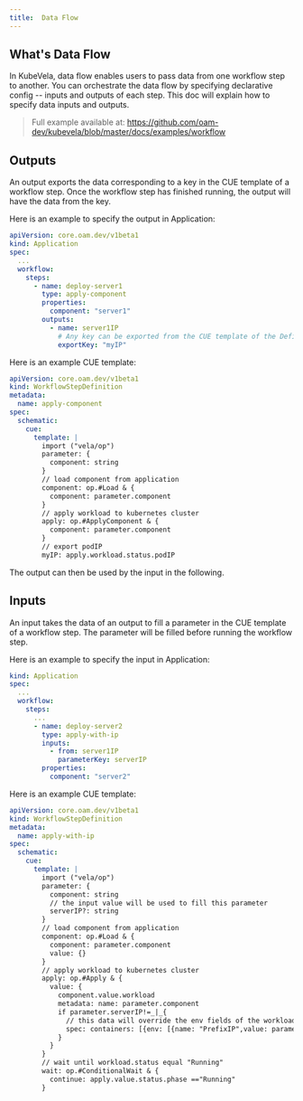 ```yaml
---
title:  Data Flow
---
```


## What's Data Flow

In KubeVela, data flow enables users to pass data from one workflow step to another.
You can orchestrate the data flow by specifying declarative config -- inputs and outputs of each step.
This doc will explain how to specify data inputs and outputs.

> Full example available at: https://github.com/oam-dev/kubevela/blob/master/docs/examples/workflow

## Outputs

An output exports the data corresponding to a key in the CUE template of a workflow step.
Once the workflow step has finished running, the output will have the data from the key.

Here is an example to specify the output in Application:

```yaml
apiVersion: core.oam.dev/v1beta1
kind: Application
spec:
  ...
  workflow:
    steps:
      - name: deploy-server1
        type: apply-component
        properties:
          component: "server1"
        outputs:
          - name: server1IP
            # Any key can be exported from the CUE template of the Definition
            exportKey: "myIP"
```

Here is an example CUE template:

```yaml
apiVersion: core.oam.dev/v1beta1
kind: WorkflowStepDefinition
metadata:
  name: apply-component
spec:
  schematic:
    cue:
      template: |
        import ("vela/op")
        parameter: {
          component: string
        }
        // load component from application
        component: op.#Load & {
          component: parameter.component
        }
        // apply workload to kubernetes cluster
        apply: op.#ApplyComponent & {
          component: parameter.component
        }
        // export podIP
        myIP: apply.workload.status.podIP
```

The output can then be used by the input in the following.

## Inputs

An input takes the data of an output to fill a parameter in the CUE template of a workflow step.
The parameter will be filled before running the workflow step.

Here is an example to specify the input in Application:

```yaml
kind: Application
spec:
  ...
  workflow:
    steps:
      ...
      - name: deploy-server2
        type: apply-with-ip
        inputs:
          - from: server1IP
            parameterKey: serverIP
        properties:
          component: "server2"
```

Here is an example CUE template:

```yaml
apiVersion: core.oam.dev/v1beta1
kind: WorkflowStepDefinition
metadata:
  name: apply-with-ip
spec:
  schematic:
    cue:
      template: |
        import ("vela/op")
        parameter: {
          component: string
          // the input value will be used to fill this parameter
          serverIP?: string
        }
        // load component from application
        component: op.#Load & {
          component: parameter.component
          value: {}
        }
        // apply workload to kubernetes cluster
        apply: op.#Apply & {
          value: {
            component.value.workload
            metadata: name: parameter.component
            if parameter.serverIP!=_|_{
              // this data will override the env fields of the workload container
              spec: containers: [{env: [{name: "PrefixIP",value: parameter.serverIP}]}]
            }
          }
        }
        // wait until workload.status equal "Running"
        wait: op.#ConditionalWait & {
          continue: apply.value.status.phase =="Running"
        }
```
